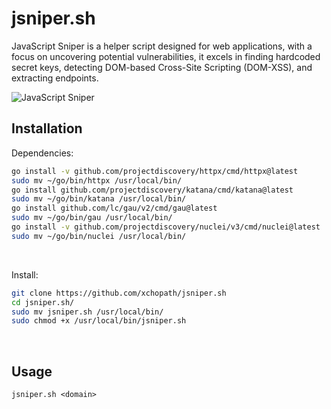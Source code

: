 # jsniper.sh
JavaScript Sniper is a helper script designed for web applications, with a focus on uncovering potential vulnerabilities, it excels in finding hardcoded secret keys, detecting DOM-based Cross-Site Scripting (DOM-XSS), and extracting endpoints.

![JavaScript Sniper](https://github.com/xchopath/jsniper.sh/assets/44427665/734ab3f2-4296-4306-bc92-f6decadc17f9)


## Installation

Dependencies:

```sh
go install -v github.com/projectdiscovery/httpx/cmd/httpx@latest
sudo mv ~/go/bin/httpx /usr/local/bin/
go install github.com/projectdiscovery/katana/cmd/katana@latest
sudo mv ~/go/bin/katana /usr/local/bin/
go install github.com/lc/gau/v2/cmd/gau@latest
sudo mv ~/go/bin/gau /usr/local/bin/
go install -v github.com/projectdiscovery/nuclei/v3/cmd/nuclei@latest
sudo mv ~/go/bin/nuclei /usr/local/bin/
```

<br/>

Install:

```sh
git clone https://github.com/xchopath/jsniper.sh
cd jsniper.sh/
sudo mv jsniper.sh /usr/local/bin/
sudo chmod +x /usr/local/bin/jsniper.sh
```

<br/>

## Usage

```
jsniper.sh <domain>
```
